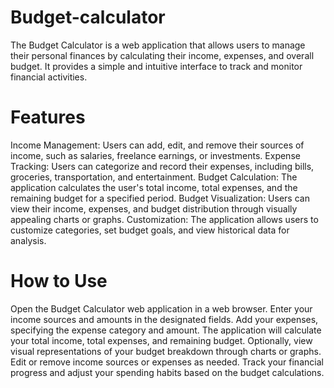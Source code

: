 # Budget-calculator
The Budget Calculator is a web application that allows users to manage their personal finances by calculating their income, expenses, and overall budget. It provides a simple and intuitive interface to track and monitor financial activities.

# Features
Income Management: Users can add, edit, and remove their sources of income, such as salaries, freelance earnings, or investments.
Expense Tracking: Users can categorize and record their expenses, including bills, groceries, transportation, and entertainment.
Budget Calculation: The application calculates the user's total income, total expenses, and the remaining budget for a specified period.
Budget Visualization: Users can view their income, expenses, and budget distribution through visually appealing charts or graphs.
Customization: The application allows users to customize categories, set budget goals, and view historical data for analysis.
# How to Use
Open the Budget Calculator web application in a web browser.
Enter your income sources and amounts in the designated fields.
Add your expenses, specifying the expense category and amount.
The application will calculate your total income, total expenses, and remaining budget.
Optionally, view visual representations of your budget breakdown through charts or graphs.
Edit or remove income sources or expenses as needed.
Track your financial progress and adjust your spending habits based on the budget calculations.
